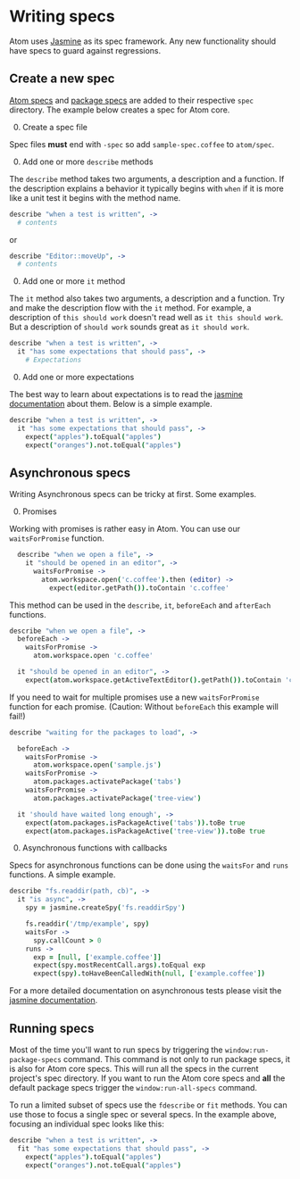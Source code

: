 # Writing specs

Atom uses [Jasmine](http://jasmine.github.io/2.0/introduction.html) as its spec framework. Any new functionality should have specs to guard against regressions.

## Create a new spec

[Atom specs](https://github.com/atom/atom/tree/master/spec) and [package specs](https://github.com/atom/markdown-preview/tree/master/spec) are added to their respective `spec` directory. The example below creates a spec for Atom core.

0. Create a spec file

  Spec files **must** end with `-spec` so add `sample-spec.coffee` to `atom/spec`.

0. Add one or more `describe` methods

  The `describe` method takes two arguments, a description and a function. If the description explains a behavior it typically begins with `when` if it is more like a unit test it begins with the method name.

  ```coffee
  describe "when a test is written", ->
    # contents
  ```

  or

  ```coffee
  describe "Editor::moveUp", ->
    # contents
  ```

0. Add one or more `it` method

  The `it` method also takes two arguments, a description and a function. Try and make the description flow with the `it` method. For example, a description of `this should work` doesn't read well as `it this should work`. But a description of `should work` sounds great as `it should work`.

  ```coffee
  describe "when a test is written", ->
    it "has some expectations that should pass", ->
      # Expectations
  ```

0. Add one or more expectations

  The best way to learn about expectations is to read the [jasmine documentation](http://jasmine.github.io/1.3/introduction.html#section-Expectations) about them. Below is a simple example.

  ```coffee
  describe "when a test is written", ->
    it "has some expectations that should pass", ->
      expect("apples").toEqual("apples")
      expect("oranges").not.toEqual("apples")
  ```

## Asynchronous specs

Writing Asynchronous specs can be tricky at first. Some examples.

0. Promises

  Working with promises is rather easy in Atom. You can use our `waitsForPromise` function.

  ```coffee
    describe "when we open a file", ->
      it "should be opened in an editor", ->
        waitsForPromise ->
          atom.workspace.open('c.coffee').then (editor) ->
            expect(editor.getPath()).toContain 'c.coffee'
  ```

  This method can be used in the `describe`, `it`, `beforeEach` and `afterEach` functions.

  ```coffee
  describe "when we open a file", ->
    beforeEach ->
      waitsForPromise ->
        atom.workspace.open 'c.coffee'

    it "should be opened in an editor", ->
      expect(atom.workspace.getActiveTextEditor().getPath()).toContain 'c.coffee'

  ```

  If you need to wait for multiple promises use a new `waitsForPromise` function for each promise. (Caution: Without `beforeEach` this example will fail!)

  ```coffee
  describe "waiting for the packages to load", ->

    beforeEach ->
      waitsForPromise ->
        atom.workspace.open('sample.js')
      waitsForPromise ->
        atom.packages.activatePackage('tabs')
      waitsForPromise ->
        atom.packages.activatePackage('tree-view')

    it 'should have waited long enough', ->
      expect(atom.packages.isPackageActive('tabs')).toBe true
      expect(atom.packages.isPackageActive('tree-view')).toBe true
  ```

0. Asynchronous functions with callbacks

  Specs for asynchronous functions can be done using the `waitsFor` and `runs` functions. A simple example.

  ```coffee
  describe "fs.readdir(path, cb)", ->
    it "is async", ->
      spy = jasmine.createSpy('fs.readdirSpy')

      fs.readdir('/tmp/example', spy)
      waitsFor ->
        spy.callCount > 0
      runs ->
        exp = [null, ['example.coffee']]
        expect(spy.mostRecentCall.args).toEqual exp
        expect(spy).toHaveBeenCalledWith(null, ['example.coffee'])
  ```

For a more detailed documentation on asynchronous tests please visit the [jasmine documentation](http://jasmine.github.io/1.3/introduction.html#section-Asynchronous_Support).


## Running specs

Most of the time you'll want to run specs by triggering the `window:run-package-specs` command. This command is not only to run package specs, it is also for Atom core specs. This will run all the specs in the current project's spec directory. If you want to run the Atom core specs and **all** the default package specs trigger the `window:run-all-specs` command.

To run a limited subset of specs use the `fdescribe` or `fit` methods. You can use those to focus a single spec or several specs. In the example above, focusing an individual spec looks like this:

```coffee
describe "when a test is written", ->
  fit "has some expectations that should pass", ->
    expect("apples").toEqual("apples")
    expect("oranges").not.toEqual("apples")
```

